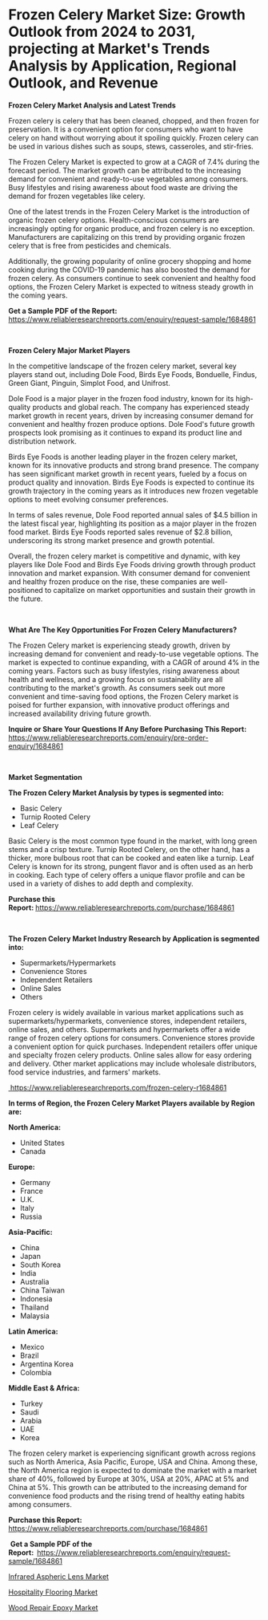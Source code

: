 <p><h1>Frozen Celery Market Size: Growth Outlook from 2024 to 2031, projecting at Market's Trends Analysis by Application, Regional Outlook, and Revenue</h1></p><p><strong>Frozen Celery Market Analysis and Latest Trends</strong></p>
<p><p>Frozen celery is celery that has been cleaned, chopped, and then frozen for preservation. It is a convenient option for consumers who want to have celery on hand without worrying about it spoiling quickly. Frozen celery can be used in various dishes such as soups, stews, casseroles, and stir-fries.</p><p>The Frozen Celery Market is expected to grow at a CAGR of 7.4% during the forecast period. The market growth can be attributed to the increasing demand for convenient and ready-to-use vegetables among consumers. Busy lifestyles and rising awareness about food waste are driving the demand for frozen vegetables like celery.</p><p>One of the latest trends in the Frozen Celery Market is the introduction of organic frozen celery options. Health-conscious consumers are increasingly opting for organic produce, and frozen celery is no exception. Manufacturers are capitalizing on this trend by providing organic frozen celery that is free from pesticides and chemicals.</p><p>Additionally, the growing popularity of online grocery shopping and home cooking during the COVID-19 pandemic has also boosted the demand for frozen celery. As consumers continue to seek convenient and healthy food options, the Frozen Celery Market is expected to witness steady growth in the coming years.</p></p>
<p><strong>Get a Sample PDF of the Report:&nbsp;</strong> <a href="https://www.reliableresearchreports.com/enquiry/request-sample/1684861">https://www.reliableresearchreports.com/enquiry/request-sample/1684861</a></p>
<p>&nbsp;</p>
<p><strong>Frozen Celery Major Market Players</strong></p>
<p><p>In the competitive landscape of the frozen celery market, several key players stand out, including Dole Food, Birds Eye Foods, Bonduelle, Findus, Green Giant, Pinguin, Simplot Food, and Unifrost. </p><p>Dole Food is a major player in the frozen food industry, known for its high-quality products and global reach. The company has experienced steady market growth in recent years, driven by increasing consumer demand for convenient and healthy frozen produce options. Dole Food's future growth prospects look promising as it continues to expand its product line and distribution network.</p><p>Birds Eye Foods is another leading player in the frozen celery market, known for its innovative products and strong brand presence. The company has seen significant market growth in recent years, fueled by a focus on product quality and innovation. Birds Eye Foods is expected to continue its growth trajectory in the coming years as it introduces new frozen vegetable options to meet evolving consumer preferences.</p><p>In terms of sales revenue, Dole Food reported annual sales of $4.5 billion in the latest fiscal year, highlighting its position as a major player in the frozen food market. Birds Eye Foods reported sales revenue of $2.8 billion, underscoring its strong market presence and growth potential.</p><p>Overall, the frozen celery market is competitive and dynamic, with key players like Dole Food and Birds Eye Foods driving growth through product innovation and market expansion. With consumer demand for convenient and healthy frozen produce on the rise, these companies are well-positioned to capitalize on market opportunities and sustain their growth in the future.</p></p>
<p>&nbsp;</p>
<p><strong>What Are The Key Opportunities For Frozen Celery Manufacturers?</strong></p>
<p><p>The Frozen Celery market is experiencing steady growth, driven by increasing demand for convenient and ready-to-use vegetable options. The market is expected to continue expanding, with a CAGR of around 4% in the coming years. Factors such as busy lifestyles, rising awareness about health and wellness, and a growing focus on sustainability are all contributing to the market's growth. As consumers seek out more convenient and time-saving food options, the Frozen Celery market is poised for further expansion, with innovative product offerings and increased availability driving future growth.</p></p>
<p><strong>Inquire or Share Your Questions If Any Before Purchasing This Report:</strong> <a href="https://www.reliableresearchreports.com/enquiry/pre-order-enquiry/1684861">https://www.reliableresearchreports.com/enquiry/pre-order-enquiry/1684861</a></p>
<p>&nbsp;</p>
<p><strong>Market Segmentation</strong></p>
<p><strong>The Frozen Celery Market Analysis by types is segmented into:</strong></p>
<p><ul><li>Basic Celery</li><li>Turnip Rooted Celery</li><li>Leaf Celery</li></ul></p>
<p><p>Basic Celery is the most common type found in the market, with long green stems and a crisp texture. Turnip Rooted Celery, on the other hand, has a thicker, more bulbous root that can be cooked and eaten like a turnip. Leaf Celery is known for its strong, pungent flavor and is often used as an herb in cooking. Each type of celery offers a unique flavor profile and can be used in a variety of dishes to add depth and complexity.</p></p>
<p><strong>Purchase this Report:&nbsp;</strong><a href="https://www.reliableresearchreports.com/purchase/1684861">https://www.reliableresearchreports.com/purchase/1684861</a></p>
<p>&nbsp;</p>
<p><strong>The Frozen Celery Market Industry Research by Application is segmented into:</strong></p>
<p><ul><li>Supermarkets/Hypermarkets</li><li>Convenience Stores</li><li>Independent Retailers</li><li>Online Sales</li><li>Others</li></ul></p>
<p><p>Frozen celery is widely available in various market applications such as supermarkets/hypermarkets, convenience stores, independent retailers, online sales, and others. Supermarkets and hypermarkets offer a wide range of frozen celery options for consumers. Convenience stores provide a convenient option for quick purchases. Independent retailers offer unique and specialty frozen celery products. Online sales allow for easy ordering and delivery. Other market applications may include wholesale distributors, food service industries, and farmers' markets.</p></p>
<p><a href="https://www.reliableresearchreports.com/frozen-celery-r1684861">&nbsp;https://www.reliableresearchreports.com/frozen-celery-r1684861</a></p>
<p><strong>In terms of Region, the Frozen Celery Market Players available by Region are:</strong></p>
<p>
    <p> <strong> North America: </strong>
        <ul>
            <li>United States</li>
            <li>Canada</li>
        </ul>
        </p> 
    <p> <strong> Europe: </strong>
        <ul>
            <li>Germany</li>
            <li>France</li>
            <li>U.K.</li>
            <li>Italy</li>
            <li>Russia</li>
        </ul>
        </p> 
    <p> <strong> Asia-Pacific: </strong>
        <ul>
            <li>China</li>
            <li>Japan</li>
            <li>South Korea</li>
            <li>India</li>
            <li>Australia</li>
            <li>China Taiwan</li>
            <li>Indonesia</li>
            <li>Thailand</li>
            <li>Malaysia</li>
        </ul>
        </p> 
    <p> <strong> Latin America: </strong>
        <ul>
            <li>Mexico</li>
            <li>Brazil</li>
            <li>Argentina Korea</li>
            <li>Colombia</li>
        </ul>
        </p> 
    <p> <strong> Middle East & Africa: </strong>
        <ul>
            <li>Turkey</li>
            <li>Saudi</li>
            <li>Arabia</li>
            <li>UAE</li>
            <li>Korea</li>
        </ul>
    </p>
    </p>
<p><p>The frozen celery market is experiencing significant growth across regions such as North America, Asia Pacific, Europe, USA and China. Among these, the North America region is expected to dominate the market with a market share of 40%, followed by Europe at 30%, USA at 20%, APAC at 5% and China at 5%. This growth can be attributed to the increasing demand for convenience food products and the rising trend of healthy eating habits among consumers.</p></p>
<p><strong>Purchase this Report: </strong><a href="https://www.reliableresearchreports.com/purchase/1684861">https://www.reliableresearchreports.com/purchase/1684861</a></p>
<p>&nbsp;<strong>Get a Sample PDF of the Report:&nbsp;&nbsp;</strong><a href="https://www.reliableresearchreports.com/enquiry/request-sample/1684861">https://www.reliableresearchreports.com/enquiry/request-sample/1684861</a></p>
<p><strong></strong></p>
<p><p><a href="https://boundless-drawbridge-702.notion.site/Global-Infrared-Aspheric-Lens-Market-by-Types-Applications-and-Major-Players-with-Regional-Growth-463e2b107619407095e76b4cfdc88ee3">Infrared Aspheric Lens Market</a></p><p><a href="https://natural-crush-b99.notion.site/Hospitality-Flooring-Market-Size-Furnishes-Valuable-Information-Encompassing-Market-Share-Market-Tr-9d561dc60063455d814ef0ca83abee73">Hospitality Flooring Market</a></p><p><a href="https://gamy-alyssum-396.notion.site/Wood-Repair-Epoxy-Market-Centers-on-Aspects-such-as-Market-Growth-Market-Share-Market-Opportunity--e01852ad946246149c087d085bd6dcf6">Wood Repair Epoxy Market</a></p></p>